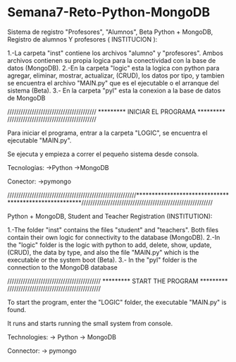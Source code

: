 # Semana7-Reto-Python-MongoDB
Sistema de registro "Profesores", "Alumnos", Beta
Python + MongoDB, Registro de alumnos Y profesores ( INSTITUCION ):

1.-La carpeta "inst" contiene los archivos "alumno" y "profesores". Ambos archivos contienen su propia logica para la conectividad con la base de datos (MongoDB).
2.-En la carpeta "logic" esta la logica con python para agregar, eliminar, mostrar, actualizar, (CRUD), los datos por tipo, y tambien se encuentra el archivo "MAIN.py" 
   que es el ejecutable o el arranque del sistema (Beta).
3.- En la carpeta "pyl" esta la conexion a la base de datos de MongoDB

////////////////////////////////////////
********* INICIAR EL PROGRAMA *********
////////////////////////////////////////

Para iniciar el programa, entrar a la carpeta "LOGIC",
se encuentra el ejecutable "MAIN.py".

Se ejecuta y empieza a correr el pequeño sistema desde consola.

Tecnologías:
->Python
->MongoDB

Conector:
->pymongo



//////////////////////////////////////////////////////////******************************************************///////////////////////////////////////////////////////////

Python + MongoDB, Student and Teacher Registration (INSTITUTION):

1.-The folder "inst" contains the files "student" and "teachers". Both files contain their own logic for connectivity to the database (MongoDB).
2.-In the "logic" folder is the logic with python to add, delete, show, update, (CRUD), the data by type, and also the file "MAIN.py"
    which is the executable or the system boot (Beta).
3.- In the "pyl" folder is the connection to the MongoDB database

//////////////////////////////////////////
********* START THE PROGRAM *********
//////////////////////////////////////////

To start the program, enter the "LOGIC" folder,
the executable "MAIN.py" is found.

It runs and starts running the small system from console.

Technologies:
-> Python
-> MongoDB

Connector:
-> pymongo
